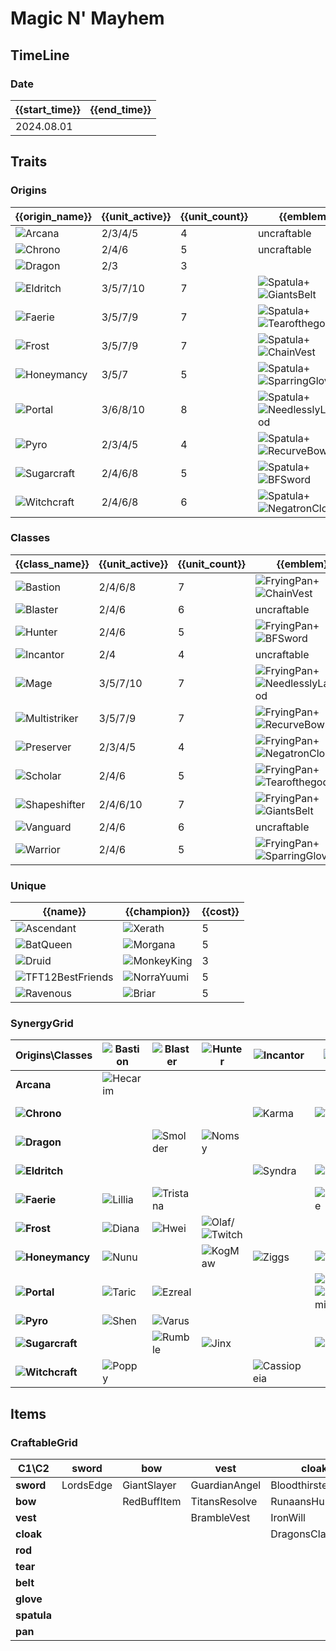 # Magic N' Mayhem

## TimeLine
### Date
| {{start_time}} | {{end_time}} |
| -              | -            |
| 2024.08.01     |              |

## Traits
### Origins
| {{origin_name}}                                       | {{unit_active}} | {{unit_count}} | {{emblem}}                                                                                                          | {{desc}} |
| -                                                     | -               | -              | -                                                                                                                   | -        |
| ![Arcana](../tfttraits/icon/set12/Arcana.svg)         | 2/3/4/5         | 4              | uncraftable                                                                                                         |          |
| ![Chrono](../tfttraits/icon/set12/Chrono.svg)         | 2/4/6           | 5              | uncraftable                                                                                                         |          |
| ![Dragon](../tfttraits/icon/set12/Dragon.svg)         | 2/3             | 3              |                                                                                                                     |          |
| ![Eldritch](../tfttraits/icon/set12/Eldritch.svg)     | 3/5/7/10        | 7              | ![Spatula](../tftitems/icon/set12/Spatula.png)+![GiantsBelt](../tftitems/icon/set12/GiantsBelt.png)                 |          |
| ![Faerie](../tfttraits/icon/set12/Faerie.svg)         | 3/5/7/9         | 7              | ![Spatula](../tftitems/icon/set12/Spatula.png)+![Tearofthegoddess](../tftitems/icon/set12/Tearofthegoddess.png)     |          |
| ![Frost](../tfttraits/icon/set12/Frost.svg)           | 3/5/7/9         | 7              | ![Spatula](../tftitems/icon/set12/Spatula.png)+![ChainVest](../tftitems/icon/set12/ChainVest.png)                   |          |
| ![Honeymancy](../tfttraits/icon/set12/Honeymancy.svg) | 3/5/7           | 5              | ![Spatula](../tftitems/icon/set12/Spatula.png)+![SparringGloves](../tftitems/icon/set12/SparringGloves.png)         |          |
| ![Portal](../tfttraits/icon/set12/Portal.svg)         | 3/6/8/10        | 8              | ![Spatula](../tftitems/icon/set12/Spatula.png)+![NeedlesslyLargeRod](../tftitems/icon/set12/NeedlesslyLargeRod.png) |          |
| ![Pyro](../tfttraits/icon/set12/Pyro.svg)             | 2/3/4/5         | 4              | ![Spatula](../tftitems/icon/set12/Spatula.png)+![RecurveBow](../tftitems/icon/set12/RecurveBow.png)                 |          |
| ![Sugarcraft](../tfttraits/icon/set12/Sugarcraft.svg) | 2/4/6/8         | 5              | ![Spatula](../tftitems/icon/set12/Spatula.png)+![BFSword](../tftitems/icon/set12/BFSword.png)                       |          |
| ![Witchcraft](../tfttraits/icon/set12/Witchcraft.svg) | 2/4/6/8         | 6              | ![Spatula](../tftitems/icon/set12/Spatula.png)+![NegatronCloak](../tftitems/icon/set12/NegatronCloak.png)           |          |

### Classes
| {{class_name}}                                            | {{unit_active}} | {{unit_count}} | {{emblem}}                                                                                                              | {{desc}} |
| -                                                         | -               | -              | -                                                                                                                       | -        |
| ![Bastion](../tfttraits/icon/set12/Bastion.svg)           | 2/4/6/8         | 7              | ![FryingPan](../tftitems/icon/set12/FryingPan.png)+![ChainVest](../tftitems/icon/set12/ChainVest.png)                   |          |
| ![Blaster](../tfttraits/icon/set12/Blaster.svg)           | 2/4/6           | 6              | uncraftable                                                                                                             |          |
| ![Hunter](../tfttraits/icon/set12/Hunter.svg)             | 2/4/6           | 5              | ![FryingPan](../tftitems/icon/set12/FryingPan.png)+![BFSword](../tftitems/icon/set12/BFSword.png)                       |          |
| ![Incantor](../tfttraits/icon/set12/Incantor.svg)         | 2/4             | 4              | uncraftable                                                                                                             |          |
| ![Mage](../tfttraits/icon/set12/Mage.svg)                 | 3/5/7/10        | 7              | ![FryingPan](../tftitems/icon/set12/FryingPan.png)+![NeedlesslyLargeRod](../tftitems/icon/set12/NeedlesslyLargeRod.png) |          |
| ![Multistriker](../tfttraits/icon/set12/Multistriker.svg) | 3/5/7/9         | 7              | ![FryingPan](../tftitems/icon/set12/FryingPan.png)+![RecurveBow](../tftitems/icon/set12/RecurveBow.png)                 |          |
| ![Preserver](../tfttraits/icon/set12/Preserver.svg)       | 2/3/4/5         | 4              | ![FryingPan](../tftitems/icon/set12/FryingPan.png)+![NegatronCloak](../tftitems/icon/set12/NegatronCloak.png)           |          |
| ![Scholar](../tfttraits/icon/set12/Scholar.svg)           | 2/4/6           | 5              | ![FryingPan](../tftitems/icon/set12/FryingPan.png)+![Tearofthegoddess](../tftitems/icon/set12/Tearofthegoddess.png)     |          |
| ![Shapeshifter](../tfttraits/icon/set12/Shapeshifter.svg) | 2/4/6/10        | 7              | ![FryingPan](../tftitems/icon/set12/FryingPan.png)+![GiantsBelt](../tftitems/icon/set12/GiantsBelt.png)                 |          |
| ![Vanguard](../tfttraits/icon/set12/Vanguard.svg)         | 2/4/6           | 6              | uncraftable                                                                                                             |          |
| ![Warrior](../tfttraits/icon/set12/Warrior.svg)           | 2/4/6           | 5              | ![FryingPan](../tftitems/icon/set12/FryingPan.png)+![SparringGloves](../tftitems/icon/set12/SparringGloves.png)         |          |

### Unique
| {{name}}                                                          | {{champion}}                                             | {{cost}} |
| -                                                                 | -                                                        | -        |
| ![Ascendant](../tfttraits/icon/set12/Ascendant.svg)               | ![Xerath](../tftchampions/icon/set12/Xerath.png)         | 5        |
| ![BatQueen](../tfttraits/icon/set12/BatQueen.svg)                 | ![Morgana](../tftchampions/icon/set12/Morgana.png)       | 5        |
| ![Druid](../tfttraits/icon/set12/Druid.svg)                       | ![MonkeyKing](../tftchampions/icon/set12/MonkeyKing.png) | 3        |
| ![TFT12BestFriends](../tfttraits/icon/set12/TFT12BestFriends.svg) | ![NorraYuumi](../tftchampions/icon/set12/NorraYuumi.png) | 5        |
| ![Ravenous](../tfttraits/icon/set12/Ravenous.svg)                 | ![Briar](../tftchampions/icon/set12/Briar.png)           | 5        |

### SynergyGrid
| ****Origins\Classes****                                   | **![Bastion](../tfttraits/icon/set12/Bastion.svg)** | **![Blaster](../tfttraits/icon/set12/Blaster.svg)**  | **![Hunter](../tfttraits/icon/set12/Hunter.svg)**                                             | **![Incantor](../tfttraits/icon/set12/Incantor.svg)**    | **![Mage](../tfttraits/icon/set12/Mage.svg)**                                                           | **![Multistriker](../tfttraits/icon/set12/Multistriker.svg)**                                 | **![Preserver](../tfttraits/icon/set12/Preserver.svg)** | **![Scholar](../tfttraits/icon/set12/Scholar.svg)**                                     | **![Shapeshifter](../tfttraits/icon/set12/Shapeshifter.svg)**                                 | **![Vanguard](../tfttraits/icon/set12/Vanguard.svg)**      | **![Warrior](../tfttraits/icon/set12/Warrior.svg)**  |
| -                                                         | -                                                   | -                                                    | -                                                                                             | -                                                        | -                                                                                                       | -                                                                                             | -                                                       | -                                                                                       | -                                                                                             | -                                                          | -                                                    |
| **Arcana**                                                | ![Hecarim](../tftchampions/icon/set12/Hecarim.png)  |                                                      |                                                                                               |                                                          |                                                                                                         | ![Hecarim](../tftchampions/icon/set12/Hecarim.png)                                            |                                                         | ![Ahri](../tftchampions/icon/set12/Ahri.png)                                            |                                                                                               | ![TahmKench](../tftchampions/icon/set12/TahmKench.png)     |                                                      |
| **![Chrono](../tfttraits/icon/set12/Chrono.svg)**         |                                                     |                                                      |                                                                                               | ![Karma](../tftchampions/icon/set12/Karma.png)           | ![Vex](../tftchampions/icon/set12/Vex.png)                                                              | ![Camille](../tftchampions/icon/set12/Camille.png)/![Jax](../tftchampions/icon/set12/Jax.png) | ![Zilean](../tftchampions/icon/set12/Zilean.png)        |                                                                                         |                                                                                               |                                                            |                                                      |
| **![Dragon](../tfttraits/icon/set12/Dragon.svg)**         |                                                     | ![Smolder](../tftchampions/icon/set12/Smolder.png)   | ![Nomsy](../tftchampions/icon/set12/Nomsy.png)                                                |                                                          |                                                                                                         |                                                                                               |                                                         |                                                                                         | ![Shyvana](../tftchampions/icon/set12/Shyvana.png)                                            |                                                            |                                                      |
| **![Eldritch](../tfttraits/icon/set12/Eldritch.svg)**     |                                                     |                                                      |                                                                                               | ![Syndra](../tftchampions/icon/set12/Syndra.png)         | ![Nami](../tftchampions/icon/set12/Nami.png)                                                            | ![Ashe](../tftchampions/icon/set12/Ashe.png)                                                  |                                                         |                                                                                         | ![Briar](../tftchampions/icon/set12/Briar.png)/![Elise](../tftchampions/icon/set12/Elise.png) | ![Mordekaiser](../tftchampions/icon/set12/Mordekaiser.png) | ![Nilah](../tftchampions/icon/set12/Nilah.png)       |
| **![Faerie](../tfttraits/icon/set12/Faerie.svg)**         | ![Lillia](../tftchampions/icon/set12/Lillia.png)    | ![Tristana](../tftchampions/icon/set12/Tristana.png) |                                                                                               |                                                          | ![Seraphine](../tftchampions/icon/set12/Seraphine.png)                                                  | ![Kalista](../tftchampions/icon/set12/Kalista.png)                                            | ![Rakan](../tftchampions/icon/set12/Rakan.png)          | ![Milio](../tftchampions/icon/set12/Milio.png)                                          |                                                                                               |                                                            | ![Katarina](../tftchampions/icon/set12/Katarina.png) |
| **![Frost](../tfttraits/icon/set12/Frost.svg)**           | ![Diana](../tftchampions/icon/set12/Diana.png)      | ![Hwei](../tftchampions/icon/set12/Hwei.png)         | ![Olaf](../tftchampions/icon/set12/Olaf.png)/![Twitch](../tftchampions/icon/set12/Twitch.png) |                                                          |                                                                                                         |                                                                                               | ![Zilean](../tftchampions/icon/set12/Zilean.png)        |                                                                                         | ![Swain](../tftchampions/icon/set12/Swain.png)                                                | ![Warwick](../tftchampions/icon/set12/Warwick.png)         |                                                      |
| **![Honeymancy](../tfttraits/icon/set12/Honeymancy.svg)** | ![Nunu](../tftchampions/icon/set12/Nunu.png)        |                                                      | ![KogMaw](../tftchampions/icon/set12/KogMaw.png)                                              | ![Ziggs](../tftchampions/icon/set12/Ziggs.png)           | ![Veigar](../tftchampions/icon/set12/Veigar.png)                                                        |                                                                                               |                                                         |                                                                                         |                                                                                               | ![Blitzcrank](../tftchampions/icon/set12/Blitzcrank.png)   |                                                      |
| **![Portal](../tfttraits/icon/set12/Portal.svg)**         | ![Taric](../tftchampions/icon/set12/Taric.png)      | ![Ezreal](../tftchampions/icon/set12/Ezreal.png)     |                                                                                               |                                                          | ![Galio](../tftchampions/icon/set12/Galio.png)/![NorraYuumi](../tftchampions/icon/set12/NorraYuumi.png) | ![Kassadin](../tftchampions/icon/set12/Kassadin.png)                                          |                                                         | ![Ryze](../tftchampions/icon/set12/Ryze.png)/![Zoe](../tftchampions/icon/set12/Zoe.png) | ![Jayce](../tftchampions/icon/set12/Jayce.png)                                                | ![Galio](../tftchampions/icon/set12/Galio.png)             |                                                      |
| **![Pyro](../tfttraits/icon/set12/Pyro.svg)**             | ![Shen](../tftchampions/icon/set12/Shen.png)        | ![Varus](../tftchampions/icon/set12/Varus.png)       |                                                                                               |                                                          |                                                                                                         | ![Akali](../tftchampions/icon/set12/Akali.png)                                                |                                                         |                                                                                         | ![Nasus](../tftchampions/icon/set12/Nasus.png)                                                |                                                            | ![Akali](../tftchampions/icon/set12/Akali.png)       |
| **![Sugarcraft](../tfttraits/icon/set12/Sugarcraft.svg)** |                                                     | ![Rumble](../tftchampions/icon/set12/Rumble.png)     | ![Jinx](../tftchampions/icon/set12/Jinx.png)                                                  |                                                          | ![Soraka](../tftchampions/icon/set12/Soraka.png)                                                        |                                                                                               | ![Bard](../tftchampions/icon/set12/Bard.png)            | ![Bard](../tftchampions/icon/set12/Bard.png)                                            |                                                                                               | ![Rumble](../tftchampions/icon/set12/Rumble.png)           | ![Gwen](../tftchampions/icon/set12/Gwen.png)         |
| **![Witchcraft](../tfttraits/icon/set12/Witchcraft.svg)** | ![Poppy](../tftchampions/icon/set12/Poppy.png)      |                                                      |                                                                                               | ![Cassiopeia](../tftchampions/icon/set12/Cassiopeia.png) |                                                                                                         |                                                                                               | ![Morgana](../tftchampions/icon/set12/Morgana.png)      | ![Zoe](../tftchampions/icon/set12/Zoe.png)                                              | ![Neeko](../tftchampions/icon/set12/Neeko.png)                                                |                                                            | ![Fiora](../tftchampions/icon/set12/Fiora.png)       |

## Items
### CraftableGrid
| ****C1\C2**** | **sword** | **bow**     | **vest**      | **cloak**        | **rod**           | **tear**      | **belt**       | **glove**      | **spatula**      | **pan**            |
| -             | -         | -           | -             | -                | -                 | -             | -              | -              | -                | -                  |
| **sword**     | LordsEdge | GiantSlayer | GuardianAngel | Bloodthirster    | HextechGunblade   | SpearofShojin | SteraksGage    | InfinityEdge   | SugarcraftEmblem | HunterEmblem       |
| **bow**       |           | RedBuffItem | TitansResolve | RunaansHurricane | GuinsoosRageblade | StatikkShiv   | NashorsTooth   | LastWhisper    | PyroEmblem       | MultistrikerEmblem |
| **vest**      |           |             | BrambleVest   | IronWill         | Crownguard        | Fimbulwinter  | SunfireCape    | SteadfastHeart | FrostEmblem      | BastionEmblem      |
| **cloak**     |           |             |               | DragonsClaw      | IonicSpark        | AdaptiveHelm  | Evenshroud     | Quicksilver    | WitchcraftEmblem | PreserverEmblem    |
| **rod**       |           |             |               |                  | RabadonsDeathcap  | LudensEcho    | Morellonomicon | ArcaneGauntlet | PortalEmblem     | MageEmblem         |
| **tear**      |           |             |               |                  |                   | BlueSentinel  | Redemption     | HandofJustice  | FaerieEmblem     | ScholarEmblem      |
| **belt**      |           |             |               |                  |                   |               | WarmogsArmor   | Guardbreaker   | EldritchEmblem   | ShapeshifterEmblem |
| **glove**     |           |             |               |                  |                   |               |                | ThiefsGloves   | HoneymancyEmblem | WarriorEmblem      |
| **spatula**   |           |             |               |                  |                   |               |                |                | ForceofNature    | TacticiansCape     |
| **pan**       |           |             |               |                  |                   |               |                |                |                  | TacticiansShield   |